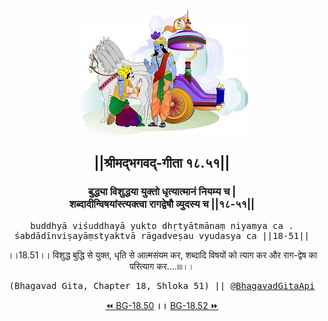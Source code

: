 <center><img src="../../asset/BG.png" alt="#API #bhagavadgitaapi #slok #nodejs #js #api #gitaapi #krishna #hinduism #vedic #ISKCON #shreemadbhagavadgita #technology"/>
<h2>||श्रीमद्‍भगवद्‍-गीता १८.५१||</h2>
<h3>बुद्ध्या विशुद्धया युक्तो धृत्यात्मानं नियम्य च |<br/>शब्दादीन्विषयांस्त्यक्त्वा रागद्वेषौ व्युदस्य च ||१८-५१||</h3>
<pre>buddhyā viśuddhayā yukto dhṛtyātmānaṃ niyamya ca .<br/>śabdādīnviṣayāṃstyaktvā rāgadveṣau vyudasya ca ||18-51||</pre>
<p>।।18.51।। विशुद्ध बुद्धि से युक्त, धृति से आत्मसंयम कर, शब्दादि विषयों को त्याग कर और राग-द्वेष का परित्याग कर....৷৷৷৷।।</p>
<pre>(Bhagavad Gita, Chapter 18, Shloka 51) || <a href="https://twitter.com/bhagavadgitaapi">@BhagavadGitaApi</a></pre><a href="../../18/50">⏪  BG-18.50</a><b>        ।।        </b><a href="../../18/52">BG-18.52  ⏩</a></center>